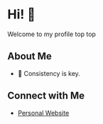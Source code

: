 # Hi! 👋

Welcome to my profile top top

## About Me

- 🌱 Consistency is key.

## Connect with Me

- [Personal Website](https://portifolio-senai.vercel.app/)


